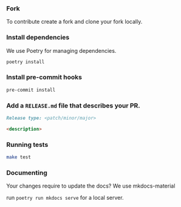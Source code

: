 ### Fork
To contribute create a fork and clone your fork locally.

### Install dependencies
We use Poetry for managing dependencies.
```bash
poetry install
```

### Install pre-commit hooks
```bash
pre-commit install
```

### Add a `RELEASE.md` file that describes your PR.
```md
Release type: <patch/minor/major>

<description>
```

### Running tests
```bash
make test
```

### Documenting
Your changes require to update the docs?
We use mkdocs-material

run `poetry run mkdocs serve` for a local server.
